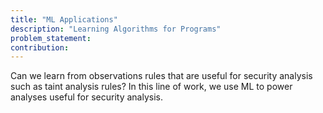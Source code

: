 ```yaml
---
title: "ML Applications"
description: "Learning Algorithms for Programs"
problem_statement: 
contribution: 
---
```


Can we learn from observations rules that are useful for security analysis such as taint analysis rules? In this line of work, we use ML to power analyses useful for security analysis.